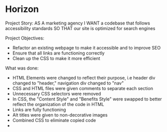 # Horizon

Project Story:
AS A marketing agency
I WANT a codebase that follows accessibility standards
SO THAT our site is optimized for search engines

Project Objectives:
- Refactor an existing webpage to make it accessible and to improve SEO
- Ensure that all links are functioning correctly
- Clean up the CSS to make it more efficient

What was done:
- HTML Elements were changed to reflect their purpose, i.e header div changed to "header," navigation div changed to "nav"
- CSS and HTML files were given comments to separate each section
- Unnecessary CSS selectors were removed
- In CSS, the "Content Style" and "Benefits Style" were swapped to better reflect the organization of the code in HTML
- Links are fully functioning
- Alt titles were given to non-decorative images
- Combined CSS to eliminate copied code
- 